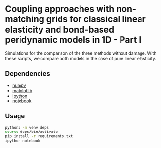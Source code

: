 # Coupling approaches with non-matching grids for classical linear elasticity and bond-based  peridynamic models in 1D - Part I

Simulations for the comparison of the three methods without damage. With these scripts, we compare both models in the case of pure linear elasticity.

## Dependencies

* [numpy](https://numpy.org/)
* [matplotlib](https://matplotlib.org/)
* [ipython](https://ipython.readthedocs.io/en/stable/)
* [notebook](https://jupyter.org/install)


## Usage

```bash
python3 -m venv deps
source deps/bin/activate
pip install -r requirements.txt
ipython notebook
```


